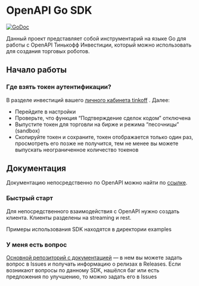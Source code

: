 # OpenAPI Go SDK

[![GoDoc](https://godoc.org/github.com/Tinkoff/invest-openapi-go-sdk?status.svg)](https://pkg.go.dev/github.com/Tinkoff/invest-openapi-go-sdk)

Данный проект представляет собой инструментарий на языке Go для работы с OpenAPI Тинькофф Инвестиции, который можно использовать для создания торговых роботов.

## Начало работы

### Где взять токен аутентификации?

В разделе инвестиций вашего  [личного кабинета tinkoff](https://www.tinkoff.ru/invest/) . Далее:

* Перейдите в настройки
* Проверьте, что функция “Подтверждение сделок кодом” отключена
* Выпустите токен для торговли на бирже и режима “песочницы” (sandbox)
* Скопируйте токен и сохраните, токен отображается только один раз, просмотреть его позже не получится, тем не менее вы можете выпускать неограниченное количество токенов

## Документация

Документацию непосредственно по OpenAPI можно найти по [ссылке](https://api-invest.tinkoff.ru/openapi/docs/).

### Быстрый старт

Для непосредственного взаимодействия с OpenAPI нужно создать клиента. Клиенты разделены на streaming и rest.

Примеры использования SDK находятся в директории examples

### У меня есть вопрос

[Основной репозиторий с документацией](https://github.com/TinkoffCreditSystems/invest-openapi/) — в нем вы можете задать вопрос в Issues и получать информацию о релизах в Releases.
Если возникают вопросы по данному SDK, нашёлся баг или есть предложения по улучшению, то можно задать его в Issues
